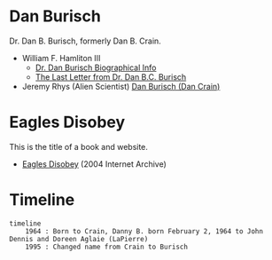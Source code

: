 # Dan Burisch

Dr. Dan B. Burisch, formerly Dan B. Crain.

- William F. Hamliton III
    * [Dr. Dan Burisch Biographical Info](https://web.archive.org/web/20021102115616/http://www.skywatch-research.org/BurischBio.htm)
    * [The Last Letter from Dr. Dan B.C. Burisch](https://web.archive.org/web/20021102115745/http://www.skywatch-research.org/message.htm)
- Jeremy Rhys (Alien Scientist) [Dan Burisch (Dan Crain)](https://alienscientist.com/burisch.html)

# Eagles Disobey

This is the title of a book and website.

- [Eagles Disobey](https://web.archive.org/web/20040607235819/http://scorpius.spaceports.com/~bemused/eaglesdisobey/index.html) (2004 Internet Archive)

# Timeline
```mermaid
timeline
    1964 : Born to Crain, Danny B. born February 2, 1964 to John Dennis and Doreen Aglaie (LaPierre)
    1995 : Changed name from Crain to Burisch
```
